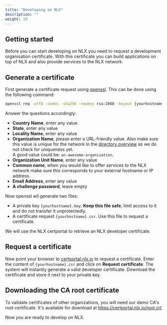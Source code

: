 ```yaml
---
title: "Developing on NLX"
description: ""
weight: 10
---
```


## Getting started
Before you can start developing on NLX you need to request a development organisation certificate. With this certificate you can build applications on top of NLX and also provide services to the NLX network.

## Generate a certificate
First generate a certificate request using [openssl](https://www.openssl.org/). This can be done using the following command:

```bash
openssl req -utf8 -nodes -sha256 -newkey rsa:2048 -keyout {yourhostname}.key -out {yourhostname}.csr
```

Answer the questions accordingly:

- **Country Name**, enter any value
- **State**, enter any value
- **Locality Name**, enter any value
- **Organization Name**, please enter a URL-friendly value. Also make sure this value is unique for the network in the [directory overview](https://directory.demo.nlx.io) as we do not check for uniqueness yet.<br>A good value could be: `an-awesome-organization`.
- **Organization Unit Name**, enter any value
- **Common name**, when you would like to offer services to the NLX network make sure this corresponds to your external hostname or IP address.
- **Email Address**, enter any value
- **A challenge password**, leave empty

Now openssl wil generate two files:

- A private key ```{yourhostname}.key```.  **Keep this file safe**, limit access to it and do not transfer it unprotectedly.
- A certificate request ```{yourhostname}.csr```. Use this file to request a certificate.

We will use the NLX certportal to retrieve an NLX developer certificate.

## Request a certificate
Now point your browser to [certportal.nlx.io](https://certportal.nlx.io) to request a certificate. Enter the content of ```{yourhostname}.csr``` and click on **Request certificate**. The system will instantly generate a valid developer certificate. Download the certificate and store it next to your private key.

## Downloading the CA root certificate
To validate certificates of other organizations, you will need our demo CA's root certificate. It's available for download at https://certportal.nlx.io/root.crt

Now you are ready to develop on NLX.
